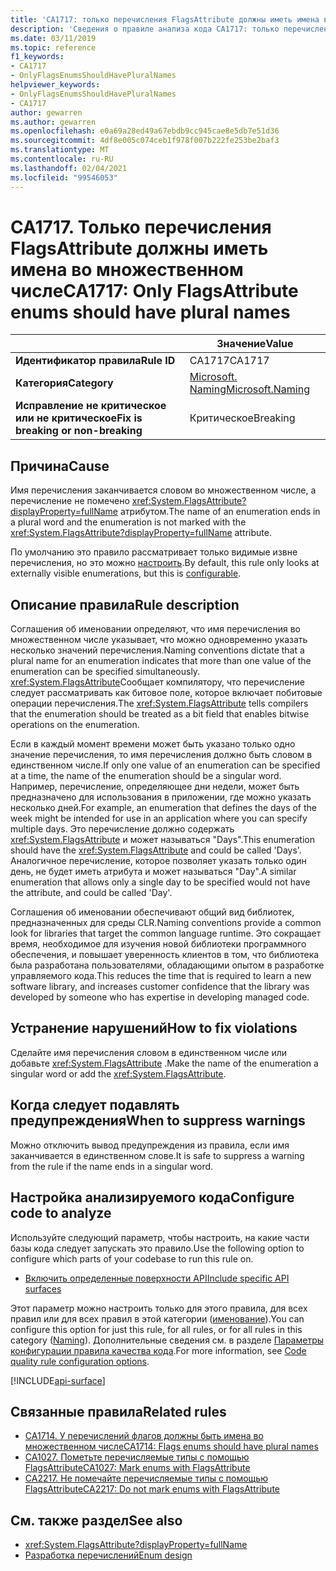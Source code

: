 ```yaml
---
title: 'CA1717: только перечисления FlagsAttribute должны иметь имена во множественном числе (анализ кода)'
description: 'Сведения о правиле анализа кода CA1717: только перечисления FlagsAttribute должны иметь имена во множественном числе'
ms.date: 03/11/2019
ms.topic: reference
f1_keywords:
- CA1717
- OnlyFlagsEnumsShouldHavePluralNames
helpviewer_keywords:
- OnlyFlagsEnumsShouldHavePluralNames
- CA1717
author: gewarren
ms.author: gewarren
ms.openlocfilehash: e0a69a28ed49a67ebdb9cc945cae8e5db7e51d36
ms.sourcegitcommit: 4df8e005c074ceb1f978f007b222fe253be2baf3
ms.translationtype: MT
ms.contentlocale: ru-RU
ms.lasthandoff: 02/04/2021
ms.locfileid: "99546053"
---
```

# <a name="ca1717-only-flagsattribute-enums-should-have-plural-names"></a><span data-ttu-id="4ccbd-103">CA1717. Только перечисления FlagsAttribute должны иметь имена во множественном числе</span><span class="sxs-lookup"><span data-stu-id="4ccbd-103">CA1717: Only FlagsAttribute enums should have plural names</span></span>

| | <span data-ttu-id="4ccbd-104">Значение</span><span class="sxs-lookup"><span data-stu-id="4ccbd-104">Value</span></span> |
|-|-|
| <span data-ttu-id="4ccbd-105">**Идентификатор правила**</span><span class="sxs-lookup"><span data-stu-id="4ccbd-105">**Rule ID**</span></span> |<span data-ttu-id="4ccbd-106">CA1717</span><span class="sxs-lookup"><span data-stu-id="4ccbd-106">CA1717</span></span>|
| <span data-ttu-id="4ccbd-107">**Категория**</span><span class="sxs-lookup"><span data-stu-id="4ccbd-107">**Category**</span></span> |[<span data-ttu-id="4ccbd-108">Microsoft. Naming</span><span class="sxs-lookup"><span data-stu-id="4ccbd-108">Microsoft.Naming</span></span>](naming-warnings.md)|
| <span data-ttu-id="4ccbd-109">**Исправление не критическое или не критическое**</span><span class="sxs-lookup"><span data-stu-id="4ccbd-109">**Fix is breaking or non-breaking**</span></span> |<span data-ttu-id="4ccbd-110">Критическое</span><span class="sxs-lookup"><span data-stu-id="4ccbd-110">Breaking</span></span>|

## <a name="cause"></a><span data-ttu-id="4ccbd-111">Причина</span><span class="sxs-lookup"><span data-stu-id="4ccbd-111">Cause</span></span>

<span data-ttu-id="4ccbd-112">Имя перечисления заканчивается словом во множественном числе, а перечисление не помечено <xref:System.FlagsAttribute?displayProperty=fullName> атрибутом.</span><span class="sxs-lookup"><span data-stu-id="4ccbd-112">The name of an enumeration ends in a plural word and the enumeration is not marked with the <xref:System.FlagsAttribute?displayProperty=fullName> attribute.</span></span>

<span data-ttu-id="4ccbd-113">По умолчанию это правило рассматривает только видимые извне перечисления, но это можно [настроить](#configure-code-to-analyze).</span><span class="sxs-lookup"><span data-stu-id="4ccbd-113">By default, this rule only looks at externally visible enumerations, but this is [configurable](#configure-code-to-analyze).</span></span>

## <a name="rule-description"></a><span data-ttu-id="4ccbd-114">Описание правила</span><span class="sxs-lookup"><span data-stu-id="4ccbd-114">Rule description</span></span>

<span data-ttu-id="4ccbd-115">Соглашения об именовании определяют, что имя перечисления во множественном числе указывает, что можно одновременно указать несколько значений перечисления.</span><span class="sxs-lookup"><span data-stu-id="4ccbd-115">Naming conventions dictate that a plural name for an enumeration indicates that more than one value of the enumeration can be specified simultaneously.</span></span> <span data-ttu-id="4ccbd-116"><xref:System.FlagsAttribute>Сообщает компилятору, что перечисление следует рассматривать как битовое поле, которое включает побитовые операции перечисления.</span><span class="sxs-lookup"><span data-stu-id="4ccbd-116">The <xref:System.FlagsAttribute> tells compilers that the enumeration should be treated as a bit field that enables bitwise operations on the enumeration.</span></span>

<span data-ttu-id="4ccbd-117">Если в каждый момент времени может быть указано только одно значение перечисления, то имя перечисления должно быть словом в единственном числе.</span><span class="sxs-lookup"><span data-stu-id="4ccbd-117">If only one value of an enumeration can be specified at a time, the name of the enumeration should be a singular word.</span></span> <span data-ttu-id="4ccbd-118">Например, перечисление, определяющее дни недели, может быть предназначено для использования в приложении, где можно указать несколько дней.</span><span class="sxs-lookup"><span data-stu-id="4ccbd-118">For example, an enumeration that defines the days of the week might be intended for use in an application where you can specify multiple days.</span></span> <span data-ttu-id="4ccbd-119">Это перечисление должно содержать <xref:System.FlagsAttribute> и может называться "Days".</span><span class="sxs-lookup"><span data-stu-id="4ccbd-119">This enumeration should have the <xref:System.FlagsAttribute> and could be called 'Days'.</span></span> <span data-ttu-id="4ccbd-120">Аналогичное перечисление, которое позволяет указать только один день, не будет иметь атрибута и может называться "Day".</span><span class="sxs-lookup"><span data-stu-id="4ccbd-120">A similar enumeration that allows only a single day to be specified would not have the attribute, and could be called 'Day'.</span></span>

<span data-ttu-id="4ccbd-121">Соглашения об именовании обеспечивают общий вид библиотек, предназначенных для среды CLR.</span><span class="sxs-lookup"><span data-stu-id="4ccbd-121">Naming conventions provide a common look for libraries that target the common language runtime.</span></span> <span data-ttu-id="4ccbd-122">Это сокращает время, необходимое для изучения новой библиотеки программного обеспечения, и повышает уверенность клиентов в том, что библиотека была разработана пользователями, обладающими опытом в разработке управляемого кода.</span><span class="sxs-lookup"><span data-stu-id="4ccbd-122">This reduces the time that is required to learn a new software library, and increases customer confidence that the library was developed by someone who has expertise in developing managed code.</span></span>

## <a name="how-to-fix-violations"></a><span data-ttu-id="4ccbd-123">Устранение нарушений</span><span class="sxs-lookup"><span data-stu-id="4ccbd-123">How to fix violations</span></span>

<span data-ttu-id="4ccbd-124">Сделайте имя перечисления словом в единственном числе или добавьте <xref:System.FlagsAttribute> .</span><span class="sxs-lookup"><span data-stu-id="4ccbd-124">Make the name of the enumeration a singular word or add the <xref:System.FlagsAttribute>.</span></span>

## <a name="when-to-suppress-warnings"></a><span data-ttu-id="4ccbd-125">Когда следует подавлять предупреждения</span><span class="sxs-lookup"><span data-stu-id="4ccbd-125">When to suppress warnings</span></span>

<span data-ttu-id="4ccbd-126">Можно отключить вывод предупреждения из правила, если имя заканчивается в единственном слове.</span><span class="sxs-lookup"><span data-stu-id="4ccbd-126">It is safe to suppress a warning from the rule if the name ends in a singular word.</span></span>

## <a name="configure-code-to-analyze"></a><span data-ttu-id="4ccbd-127">Настройка анализируемого кода</span><span class="sxs-lookup"><span data-stu-id="4ccbd-127">Configure code to analyze</span></span>

<span data-ttu-id="4ccbd-128">Используйте следующий параметр, чтобы настроить, на какие части базы кода следует запускать это правило.</span><span class="sxs-lookup"><span data-stu-id="4ccbd-128">Use the following option to configure which parts of your codebase to run this rule on.</span></span>

- [<span data-ttu-id="4ccbd-129">Включить определенные поверхности API</span><span class="sxs-lookup"><span data-stu-id="4ccbd-129">Include specific API surfaces</span></span>](#include-specific-api-surfaces)

<span data-ttu-id="4ccbd-130">Этот параметр можно настроить только для этого правила, для всех правил или для всех правил в этой категории ([именование](naming-warnings.md)).</span><span class="sxs-lookup"><span data-stu-id="4ccbd-130">You can configure this option for just this rule, for all rules, or for all rules in this category ([Naming](naming-warnings.md)).</span></span> <span data-ttu-id="4ccbd-131">Дополнительные сведения см. в разделе [Параметры конфигурации правила качества кода](../code-quality-rule-options.md).</span><span class="sxs-lookup"><span data-stu-id="4ccbd-131">For more information, see [Code quality rule configuration options](../code-quality-rule-options.md).</span></span>

[!INCLUDE[api-surface](~/includes/code-analysis/api-surface.md)]

## <a name="related-rules"></a><span data-ttu-id="4ccbd-132">Связанные правила</span><span class="sxs-lookup"><span data-stu-id="4ccbd-132">Related rules</span></span>

- [<span data-ttu-id="4ccbd-133">CA1714. У перечислений флагов должны быть имена во множественном числе</span><span class="sxs-lookup"><span data-stu-id="4ccbd-133">CA1714: Flags enums should have plural names</span></span>](ca1714.md)
- [<span data-ttu-id="4ccbd-134">CA1027. Пометьте перечисляемые типы с помощью FlagsAttribute</span><span class="sxs-lookup"><span data-stu-id="4ccbd-134">CA1027: Mark enums with FlagsAttribute</span></span>](ca1027.md)
- [<span data-ttu-id="4ccbd-135">CA2217. Не помечайте перечисляемые типы с помощью FlagsAttribute</span><span class="sxs-lookup"><span data-stu-id="4ccbd-135">CA2217: Do not mark enums with FlagsAttribute</span></span>](ca2217.md)

## <a name="see-also"></a><span data-ttu-id="4ccbd-136">См. также раздел</span><span class="sxs-lookup"><span data-stu-id="4ccbd-136">See also</span></span>

- <xref:System.FlagsAttribute?displayProperty=fullName>
- [<span data-ttu-id="4ccbd-137">Разработка перечислений</span><span class="sxs-lookup"><span data-stu-id="4ccbd-137">Enum design</span></span>](../../../standard/design-guidelines/enum.md)
